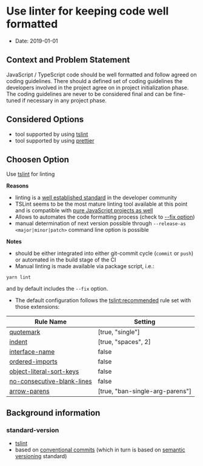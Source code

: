 # Use linter for keeping code well formatted

* Date: 2019-01-01

## Context and Problem Statement

JavaScript / TypeScript code should be well formatted and follow agreed on coding guidelines.
There should a defined set of coding guidelines the developers involved in the project agree on in project initialization phase.
The coding guidelines are never to be considered final and can be fine-tuned if necessary in any project phase.

## Considered Options

* tool supported by using [tslint](https://palantir.github.io/tslint/)
* tool supported by using [prettier](https://github.com/prettier/prettier)

## Choosen Option

Use [tslint](https://github.com/conventional-changelog/standard-version) for linting

**Reasons**

* linting is a [well established standard](https://ashleynolan.co.uk/blog/frontend-tooling-survey-2018-results#js-linters) in the developer community
* TSLint seems to be the most mature linting tool available at this point and is compatible with [pure JavaScript projects as well](https://github.com/Microsoft/vscode-tslint/pull/120)
* Allows to automates the code formatting process (check to [--fix option](https://palantir.github.io/tslint/usage/cli/))
* manual determination of next version possible through `--release-as <major|minor|patch>` command line option is possible

**Notes**

* should be either integrated into either git-commit cycle (`commit` or `push`) or automated in the build stage of the CI
* Manual linting is made available via package script, i.e.:

```shell
yarn lint
```

and by default includes the `--fix` option.

* The default configuration follows the [tslint:recommended](https://github.com/palantir/tslint/blob/master/src/configs/recommended.ts) rule set with those extensions:

| Rule Name  | Setting |
| ------------- | ------------- |
| [quotemark](https://palantir.github.io/tslint/rules/quotemark/) | [true, "single"] |
| [indent](https://palantir.github.io/tslint/rules/indent/) | [true, "spaces", 2] |
| [interface-name](https://palantir.github.io/tslint/rules/interface-name/) | false |
| [ordered-imports](https://palantir.github.io/tslint/rules/interface-name/) | false |
| [object-literal-sort-keys](https://palantir.github.io/tslint/rules/interface-name/) | false |
| [no-consecutive-blank-lines](https://palantir.github.io/tslint/rules/interface-name/) | false |
| [arrow-parens](https://palantir.github.io/tslint/rules/interface-name/) | [true, "ban-single-arg-parens"] |

## Background information
### standard-version

* [tslint](https://github.com/conventional-changelog/standard-version)
* based on [conventional commits](https://conventionalcommits.org/) (which in turn is based on [semantic versioning](https://semver.org/) standard)
